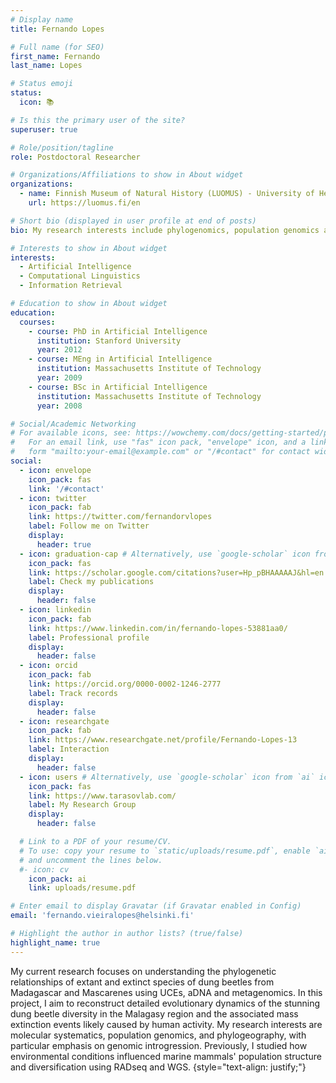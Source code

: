 ```yaml
---
# Display name
title: Fernando Lopes

# Full name (for SEO)
first_name: Fernando
last_name: Lopes

# Status emoji
status:
  icon: 📚

# Is this the primary user of the site?
superuser: true

# Role/position/tagline
role: Postdoctoral Researcher

# Organizations/Affiliations to show in About widget
organizations:
  - name: Finnish Museum of Natural History (LUOMUS) - University of Helsinki
    url: https://luomus.fi/en

# Short bio (displayed in user profile at end of posts)
bio: My research interests include phylogenomics, population genomics and introgression.

# Interests to show in About widget
interests:
  - Artificial Intelligence
  - Computational Linguistics
  - Information Retrieval

# Education to show in About widget
education:
  courses:
    - course: PhD in Artificial Intelligence
      institution: Stanford University
      year: 2012
    - course: MEng in Artificial Intelligence
      institution: Massachusetts Institute of Technology
      year: 2009
    - course: BSc in Artificial Intelligence
      institution: Massachusetts Institute of Technology
      year: 2008

# Social/Academic Networking
# For available icons, see: https://wowchemy.com/docs/getting-started/page-builder/#icons
#   For an email link, use "fas" icon pack, "envelope" icon, and a link in the
#   form "mailto:your-email@example.com" or "/#contact" for contact widget.
social:
  - icon: envelope
    icon_pack: fas
    link: '/#contact'
  - icon: twitter
    icon_pack: fab
    link: https://twitter.com/fernandorvlopes
    label: Follow me on Twitter
    display:
      header: true
  - icon: graduation-cap # Alternatively, use `google-scholar` icon from `ai` icon pack
    icon_pack: fas
    link: https://scholar.google.com/citations?user=Hp_pBHAAAAAJ&hl=en
    label: Check my publications
    display:
      header: false
  - icon: linkedin
    icon_pack: fab
    link: https://www.linkedin.com/in/fernando-lopes-53881aa0/
    label: Professional profile
    display:
      header: false
  - icon: orcid
    icon_pack: fab
    link: https://orcid.org/0000-0002-1246-2777
    label: Track records
    display:
      header: false
  - icon: researchgate
    icon_pack: fab
    link: https://www.researchgate.net/profile/Fernando-Lopes-13
    label: Interaction
    display:
      header: false
  - icon: users # Alternatively, use `google-scholar` icon from `ai` icon pack
    icon_pack: fas
    link: https://www.tarasovlab.com/
    label: My Research Group
    display:
      header: false

  # Link to a PDF of your resume/CV.
  # To use: copy your resume to `static/uploads/resume.pdf`, enable `ai` icons in `params.yaml`,
  # and uncomment the lines below.
  #- icon: cv
    icon_pack: ai
    link: uploads/resume.pdf

# Enter email to display Gravatar (if Gravatar enabled in Config)
email: 'fernando.vieiralopes@helsinki.fi'

# Highlight the author in author lists? (true/false)
highlight_name: true
---
```


My current research focuses on understanding the phylogenetic relationships of extant and extinct species of dung beetles from Madagascar and Mascarenes using UCEs, aDNA and metagenomics. In this project, I aim to reconstruct detailed evolutionary dynamics of the stunning dung beetle diversity in the Malagasy region and the associated mass extinction events likely caused by human activity. My research interests are molecular systematics, population genomics, and phylogeography, with particular emphasis on genomic introgression. Previously, I studied how environmental conditions influenced marine mammals' population structure and diversification using RADseq and WGS.
{style="text-align: justify;"}
